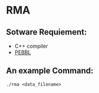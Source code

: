 # RMA


## Sotware Requiement:
* C++ compiler
* [PEBBL](https://software.sandia.gov/trac/acro/wiki/Example/Building/acro-pebbl)

## An example Command:
```
./rma <data_filename>

